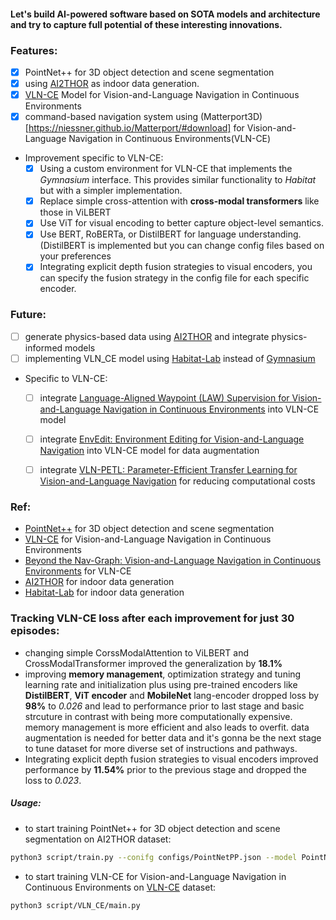 #### Let's build AI-powered software based on SOTA models and architecture and try to capture full potential of these interesting innovations.


### Features:
- [x] PointNet++ for 3D object detection and scene segmentation
- [x] using [AI2THOR](https://ai2thor.allenai.org) as indoor data generation.
- [x] [VLN-CE](https://github.com/jacobkrantz/VLN-CE) Model for Vision-and-Language Navigation in Continuous Environments
- [x] command-based navigation system using (Matterport3D)[https://niessner.github.io/Matterport/#download] for Vision-and-Language Navigation in Continuous Environments(VLN-CE)

- Improvement specific to VLN-CE:
    - [x] Using a custom environment for VLN-CE that implements the *Gymnasium* interface. This provides similar functionality to *Habitat* but with a simpler implementation.
    - [x] Replace simple cross-attention with **cross-modal transformers** like those in ViLBERT
    - [x] Use ViT for visual encoding to better capture object-level semantics.
    - [x] Use BERT, RoBERTa, or DistilBERT for language understanding. (DistilBERT is implemented but you can change config files based on your preferences
    - [x] Integrating explicit depth fusion strategies to visual encoders, you can specify the fusion strategy in the config file for each specific encoder.

### Future:

- [ ] generate physics-based data using [AI2THOR](https://ai2thor.allenai.org) and integrate physics-informed models
- [ ] implementing VLN_CE model using [Habitat-Lab](https://github.com/facebookresearch/habitat-lab) instead of [Gymnasium](https://arxiv.org/abs/2407.17032)

- Specific to VLN-CE:

    - [ ] integrate [Language-Aligned Waypoint (LAW) Supervision for Vision-and-Language Navigation in Continuous Environments](https://3dlg-hcvc.github.io/LAW-VLNCE/?utm_source=chatgpt.com) into VLN-CE model
    - [ ] integrate [EnvEdit: Environment Editing for Vision-and-Language Navigation](https://arxiv.org/pdf/2203.15685) into VLN-CE model for data augmentation
    - [ ] integrate [VLN-PETL: Parameter-Efficient Transfer Learning for Vision-and-Language Navigation](https://arxiv.org/pdf/2308.10172) for reducing computational costs
    

### Ref:
- [PointNet++](https://github.com/fxia22/pointnet2) for 3D object detection and scene segmentation
- [VLN-CE](https://github.com/jacobkrantz/VLN-CE) for Vision-and-Language Navigation in Continuous Environments
- [Beyond the Nav-Graph: Vision-and-Language Navigation in Continuous Environments](https://arxiv.org/pdf/2004.02857) for VLN-CE
- [AI2THOR](https://ai2thor.allenai.org) for indoor data generation
- [Habitat-Lab](https://github.com/facebookresearch/habitat-lab) for indoor data generation


### Tracking VLN-CE loss after each improvement for just 30 episodes:
- changing simple CorssModalAttention to ViLBERT and CrossModalTransformer improved the generalization by **18.1%**
- improving **memory management**, optimization strategy and tuning learning rate and initialization plus using pre-trained encoders like **DistilBERT**, **ViT encoder** and **MobileNet** lang-encoder dropped loss by **98%** to *0.026* and lead to performance prior to last stage and basic strcuture in contrast with being more computationally expensive. memory management is more efficient and also leads to overfit. data augmentation is needed for better data and it's gonna be the next stage to tune dataset for more diverse set of instructions and pathways.
- Integrating explicit depth fusion strategies to visual encoders improved performance by **11.54%** prior to the previous stage and dropped the loss to *0.023*.
 


##### Usage:

- to start training PointNet++ for 3D object detection and scene segmentation on AI2THOR dataset:
```bash
python3 script/train.py --conifg configs/PointNetPP.json --model PointNetPP
```

- to start training VLN-CE for Vision-and-Language Navigation in Continuous Environments on [VLN-CE](https://jacobkrantz.github.io/vlnce/data) dataset:
```bash
python3 script/VLN_CE/main.py
```